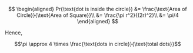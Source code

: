 $$
\begin{aligned}
Pr(\text{dot is inside the circle}) &= \frac{\text{Area of Circle}}{\text{Area of Square}}\\
&= \frac{\pi r^2}{(2r)^2}\\
&= \pi/4
\end{aligned}
$$

Hence,

$$\pi \approx 4 \times \frac{\text{dots in circle}}{\text{total dots}}$$